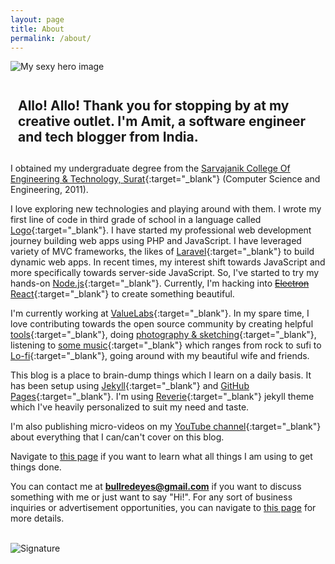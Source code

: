 ```yaml
---
layout: page
title: About
permalink: /about/
---
```


<p class="about-picture-container">
    <img src="/images/profilesnap.JPG" class="about-picture" alt="My sexy hero image">
</p>

<h2 style="text-align: left; padding: 12px;">Allo! Allo! Thank you for stopping by at my creative outlet. I'm Amit, a software engineer and tech blogger from India.</h2>

I obtained my undergraduate degree from the [Sarvajanik College Of Engineering & Technology, Surat](http://scet.ac.in){:target="_blank"} (Computer Science and Engineering, 2011).

I love exploring new technologies and playing around with them. I wrote my first line of code in third grade of school in a language called [Logo](https://en.wikipedia.org/wiki/Logo_(programming_language)){:target="_blank"}. I have started my professional web development journey building web apps using PHP and JavaScript. I have leveraged variety of MVC frameworks, the likes of [Laravel](http://laravel.com){:target="_blank"} to build dynamic web apps. In recent times, my interest shift towards JavaScript and more specifically towards server-side JavaScript. So, I've started to try my hands-on [Node.js](https://nodejs.org/en){:target="_blank"}. Currently, I'm hacking into ~~[Electron](http://electron.atom.io)~~ [React](https://reactjs.org/){:target="_blank"} to create something beautiful.

I'm currently working at [ValueLabs](https://www.valuelabs.com){:target="_blank"}. In my spare time, I love contributing towards the open source community by creating helpful [tools](https://github.com/amitmerchant1990){:target="_blank"}, doing [photography & sketching](https://www.instagram.com/amit_merchant/){:target="_blank"}, listening to [some music](https://music.amazon.in/user-playlists/56f836f23100415da095ac0b61f44c95i8n0){:target="_blank"} which ranges from rock to sufi to [Lo-fi](https://en.wikipedia.org/wiki/Lo-fi_music){:target="_blank"}, going around with my beautiful wife and friends.

This blog is a place to brain-dump things which I learn on a daily basis. It has been setup using [Jekyll](http://jekyllrb.com){:target="_blank"} and [GitHub Pages](https://pages.github.com){:target="_blank"}. I'm using [Reverie](https://github.com/amitmerchant1990/reverie){:target="_blank"} jekyll theme which I've heavily personalized to suit my need and taste.

I'm also publishing micro-videos on my [YouTube channel](https://youtube.com/AmitMerchant){:target="_blank"} about everything that I can/can't cover on this blog.

Navigate to [this page](/uses) if you want to learn what all things I am using to get things done.

You can contact me at **bullredeyes@gmail.com** if you want to discuss something with me or just want to say "Hi!". For any sort of business inquiries or advertisement opportunities, you can navigate to [this page](/contact) for more details.

<br/>

<img src="/images/signature.svg" style="margin: 0;" alt="Signature">
